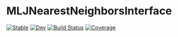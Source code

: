 # MLJNearestNeighborsInterface

[![Stable](https://img.shields.io/badge/docs-stable-blue.svg)](https://vollmersj.github.io/MLJNearestNeighborsInterface.jl/stable)
[![Dev](https://img.shields.io/badge/docs-dev-blue.svg)](https://vollmersj.github.io/MLJNearestNeighborsInterface.jl/dev)
[![Build Status](https://travis-ci.com/vollmersj/MLJNearestNeighborsInterface.jl.svg?branch=master)](https://travis-ci.com/vollmersj/MLJNearestNeighborsInterface.jl)
[![Coverage](https://codecov.io/gh/vollmersj/MLJNearestNeighborsInterface.jl/branch/master/graph/badge.svg)](https://codecov.io/gh/vollmersj/MLJNearestNeighborsInterface.jl)
